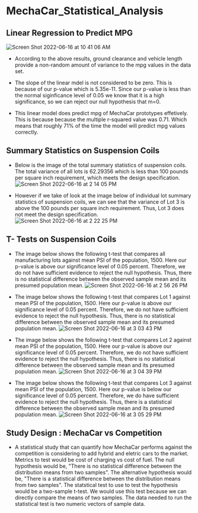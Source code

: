 # MechaCar_Statistical_Analysis

## Linear Regression to Predict MPG 
![Screen Shot 2022-06-16 at 10 41 06 AM](https://user-images.githubusercontent.com/97639454/174133067-fb9d7221-a92e-495e-88ee-7777edabecb2.png)
- According to the above results, ground clearance and vehicle length provide a non-random amount of variance to the mpg values in the data set. 

- The slope of the linear mdel is not considered to be zero. This is because of our p-value which is 5.35e-11. Since our p-value is less than the normal siginficance level of 0.05 we know that it is a high significance, so we can reject our null hypothesis that m=0.

- This linear model does predict mpg of MechaCar prototypes effetively. This is because because the multiple r-squared value was 0.71. Which means that roughly 71% of the time the model will predict mpg values correctly.

## Summary Statistics on Suspension Coils 
- Below is the image of the total summary statistics of suspension coils. The total variance of all lots is 62.29356 which is less than 100 pounds per square inch requirement, which meets the design specification.
![Screen Shot 2022-06-16 at 2 14 05 PM](https://user-images.githubusercontent.com/97639454/174164848-dc39a888-986b-4cbc-b6ee-1275f3f1a743.png)

- However if we take of look at the image below of individual lot summary statistics of suspension coils, we can see that the variance of Lot 3 is above the 100 pounds per square inch requirement. Thus, Lot 3 does not meet the design specification. 
![Screen Shot 2022-06-16 at 2 22 25 PM](https://user-images.githubusercontent.com/97639454/174167879-0b28363c-505e-4967-a2a4-1626a535aceb.png)

## T- Tests on Suspension Coils

- The image below shows the following t-test that compares all manufacturing lots against mean PSI of the population, 1500. Here our p-value is above our significance level of 0.05 percent. Therefore, we do not have sufficient evidence to reject the null hypothesis. Thus, there is no statistical difference between the observed sample mean and its presumed population mean.
![Screen Shot 2022-06-16 at 2 56 26 PM](https://user-images.githubusercontent.com/97639454/174177277-6a56de58-6771-4f0e-a671-6bea4d3a90c1.png)

- The image below shows the following t-test that compares Lot 1 against mean PSI of the population, 1500. Here our p-value is above our significance level of 0.05 percent. Therefore, we do not have sufficient evidence to reject the null hypothesis. Thus, there is no statistical difference between the observed sample mean and its presumed population mean.
![Screen Shot 2022-06-16 at 3 03 43 PM](https://user-images.githubusercontent.com/97639454/174182600-7d34f899-906a-4867-a032-ce25e6d9f9ba.png)

- The image below shows the following t-test that compares Lot 2 against mean PSI of the population, 1500. Here our p-value is above our significance level of 0.05 percent. Therefore, we do not have sufficient evidence to reject the null hypothesis. Thus, there is no statistical difference between the observed sample mean and its presumed population mean.
![Screen Shot 2022-06-16 at 3 04 39 PM](https://user-images.githubusercontent.com/97639454/174183542-af63cae7-73e9-4b99-85a6-4b1b018a0d4a.png)

- The image below shows the following t-test that compares Lot 3 against mean PSI of the population, 1500. Here our p-value is below our significance level of 0.05 percent. Therefore, we do have sufficient evidence to reject the null hypothesis. Thus, there is a statistical difference between the observed sample mean and its presumed population mean.
![Screen Shot 2022-06-16 at 3 05 29 PM](https://user-images.githubusercontent.com/97639454/174184374-118b99c2-a2c9-46de-a67b-2f9a375f5a65.png)

## Study Design : MechaCar vs Competition
- A statistical study that can quantify how MechaCar performs against the competition is considering to add hybrid and eletric cars to the market. Metrics to test would be cost of charging vs cost of fuel. The null hypothesis would be, "There is no statistical difference between the distribution means from two samples". The alternative hypothesis would be, "There is a statistical difference between the distribution means from two samples". The statstical test to use to test the hypothesis would be a two-sample t-test. We would use this test because we can directly compare the means of two samples.  The data needed to run the statistical test is two numeric vectors of sample data. 
